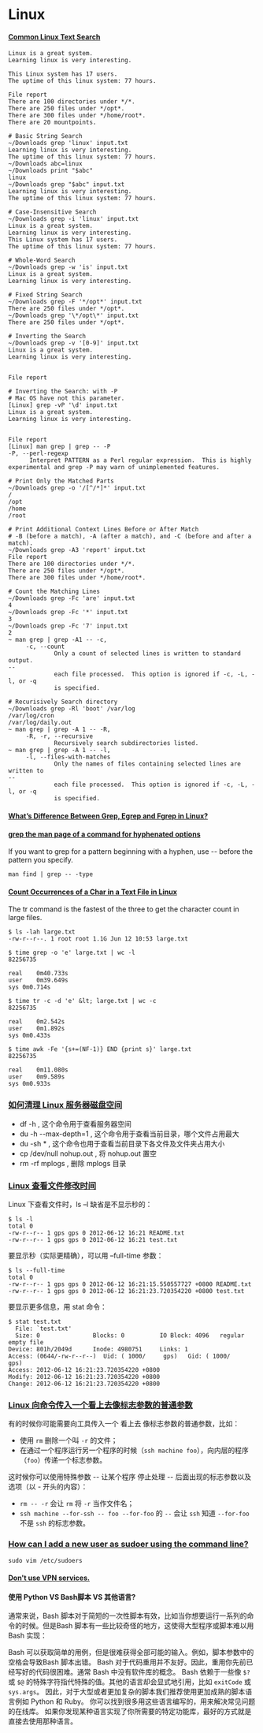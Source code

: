 # Linux

#### [Common Linux Text Search](https://www.baeldung.com/linux/common-text-search)

```text
Linux is a great system.
Learning linux is very interesting.

This Linux system has 17 users.
The uptime of this linux system: 77 hours.

File report
There are 100 directories under */*.
There are 250 files under */opt*. 
There are 300 files under */home/root*.
There are 20 mountpoints.
```

```shell
# Basic String Search
~/Downloads grep 'linux' input.txt
Learning linux is very interesting.
The uptime of this linux system: 77 hours.
~/Downloads abc=linux
~/Downloads print "$abc"
linux
~/Downloads grep "$abc" input.txt
Learning linux is very interesting.
The uptime of this linux system: 77 hours.

# Case-Insensitive Search
~/Downloads grep -i 'linux' input.txt
Linux is a great system.
Learning linux is very interesting.
This Linux system has 17 users.
The uptime of this linux system: 77 hours.

# Whole-Word Search
~/Downloads grep -w 'is' input.txt
Linux is a great system.
Learning linux is very interesting.

# Fixed String Search
~/Downloads grep -F '*/opt*' input.txt
There are 250 files under */opt*.
~/Downloads grep '\*/opt\*' input.txt
There are 250 files under */opt*.

# Inverting the Search
~/Downloads grep -v '[0-9]' input.txt
Linux is a great system.
Learning linux is very interesting.


File report

# Inverting the Search: with -P
# Mac OS have not this parameter.
[Linux] grep -vP '\d' input.txt
Linux is a great system.
Learning linux is very interesting.


File report
[Linux] man grep | grep -- -P
-P, --perl-regexp
      Interpret PATTERN as a Perl regular expression.  This is highly experimental and grep -P may warn of unimplemented features.  

# Print Only the Matched Parts
~/Downloads grep -o '/[^/*]*' input.txt
/
/opt
/home
/root

# Print Additional Context Lines Before or After Match
# -B (before a match), -A (after a match), and -C (before and after a match).
~/Downloads grep -A3 'report' input.txt
File report
There are 100 directories under */*.
There are 250 files under */opt*.
There are 300 files under */home/root*.

# Count the Matching Lines
~/Downloads grep -Fc 'are' input.txt
4
~/Downloads grep -Fc '*' input.txt
3
~/Downloads grep -Fc '7' input.txt
2
~ man grep | grep -A1 -- -c,
     -c, --count
             Only a count of selected lines is written to standard output.
--
             each file processed.  This option is ignored if -c, -L, -l, or -q
             is specified.
             
# Recurisively Search directory
~/Downloads grep -Rl 'boot' /var/log
/var/log/cron
/var/log/daily.out
~ man grep | grep -A 1 -- -R,
     -R, -r, --recursive
             Recursively search subdirectories listed.
~ man grep | grep -A 1 -- -l,
     -l, --files-with-matches
             Only the names of files containing selected lines are written to
--
             each file processed.  This option is ignored if -c, -L, -l, or -q
             is specified.
```

#### [What’s Difference Between Grep, Egrep and Fgrep in Linux?](https://www.tecmint.com/difference-between-grep-egrep-and-fgrep-in-linux/)

#### [grep the man page of a command for hyphenated options](https://unix.stackexchange.com/a/324150)

If you want to grep for a pattern beginning with a hyphen, use -- before the pattern you specify.

```shell
man find | grep -- -type
```

#### [Count Occurrences of a Char in a Text File in Linux](https://www.baeldung.com/linux/count-occurrences-of-char-in-text)

The tr command is the fastest of the three to get the character count in large files.

```shell
$ ls -lah large.txt 
-rw-r--r--. 1 root root 1.1G Jun 12 10:53 large.txt

$ time grep -o 'e' large.txt | wc -l
82256735

real	0m40.733s
user	0m39.649s
sys	0m0.714s

$ time tr -c -d 'e' &lt; large.txt | wc -c
82256735

real	0m2.542s
user	0m1.892s
sys	0m0.433s

$ time awk -Fe '{s+=(NF-1)} END {print s}' large.txt 
82256735

real	0m11.080s
user	0m9.589s
sys	0m0.933s
```

### [如何清理 Linux 服务器磁盘空间](https://blog.csdn.net/u012660464/article/details/78923011)

* df -h , 这个命令用于查看服务器空间
* du -h --max-depth=1 , 这个命令用于查看当前目录，哪个文件占用最大
* du -sh * , 这个命令也用于查看当前目录下各文件及文件夹占用大小
* cp /dev/null nohup.out , 将 nohup.out 置空
* rm -rf mplogs , 删除 mplogs 目录

### [Linux 查看文件修改时间](https://blog.csdn.net/caianye/article/details/7712194)

Linux 下查看文件时，ls –l 缺省是不显示秒的：

```text
$ ls -l
total 0
-rw-r--r-- 1 gps gps 0 2012-06-12 16:21 README.txt
-rw-r--r-- 1 gps gps 0 2012-06-12 16:21 test.txt
```

要显示秒（实际更精确），可以用 –full-time 参数：

```text
$ ls --full-time
total 0
-rw-r--r-- 1 gps gps 0 2012-06-12 16:21:15.550557727 +0800 README.txt
-rw-r--r-- 1 gps gps 0 2012-06-12 16:21:23.720354220 +0800 test.txt
```

要显示更多信息，用 stat 命令：

```text
$ stat test.txt
  File: `test.txt'
  Size: 0               Blocks: 0          IO Block: 4096   regular empty file
Device: 801h/2049d      Inode: 4980751     Links: 1
Access: (0644/-rw-r--r--)  Uid: ( 1000/     gps)   Gid: ( 1000/     gps)
Access: 2012-06-12 16:21:23.720354220 +0800
Modify: 2012-06-12 16:21:23.720354220 +0800
Change: 2012-06-12 16:21:23.720354220 +0800
```

### [Linux 向命令传入一个看上去像标志参数的普通参数](https://missing-semester-cn.github.io/2020/potpourri/)

有的时候你可能需要向工具传入一个 看上去 像标志参数的普通参数，比如：

* 使用 `rm` 删除一个叫 `-r` 的文件；
* 在通过一个程序运行另一个程序的时候（`ssh machine foo`），向内层的程序（`foo`）传递一个标志参数。

这时候你可以使用特殊参数 -- 让某个程序 停止处理 -- 后面出现的标志参数以及选项（以 - 开头的内容）：

* `rm -- -r` 会让 `rm` 将 `-r` 当作文件名；
* `ssh machine --for-ssh -- foo --for-foo` 的 `--` 会让 `ssh` 知道 `--for-foo` 不是 `ssh` 的标志参数。

### [How can I add a new user as sudoer using the command line?](https://askubuntu.com/a/7484)

```shell
sudo vim /etc/sudoers
```

#### [Don't use VPN services.](https://gist.github.com/moqimoqidea/c0f25184b6c57011470a7f76b2cfbfda)

#### 使用 Python VS Bash脚本 VS 其他语言?

通常来说，Bash 脚本对于简短的一次性脚本有效，比如当你想要运行一系列的命令的时候。但是Bash 脚本有一些比较奇怪的地方，这使得大型程序或脚本难以用 Bash 实现：

Bash 可以获取简单的用例，但是很难获得全部可能的输入。例如，脚本参数中的空格会导致Bash 脚本出错。
Bash 对于代码重用并不友好。因此，重用你先前已经写好的代码很困难。通常 Bash 中没有软件库的概念。
Bash 依赖于一些像 `$?` 或 `$@` 的特殊字符指代特殊的值。其他的语言却会显式地引用，比如 `exitCode` 或 `sys.args`。
因此，对于大型或者更加复杂的脚本我们推荐使用更加成熟的脚本语言例如 Python 和 Ruby。 你可以找到很多用这些语言编写的，用来解决常见问题的在线库。 如果你发现某种语言实现了你所需要的特定功能库，最好的方式就是直接去使用那种语言。
